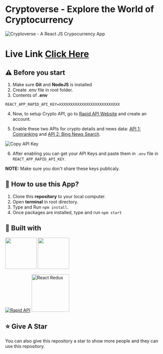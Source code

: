 # Cryptoverse - Explore the World of Cryptocurrency

![Cryptoverse - A React JS Crypocurrency App](https://user-images.githubusercontent.com/71302066/174958362-420d51e0-a043-48ff-a60f-c460b6827db1.png)

# Live Link [Click Here](https://cryptocurrencynewsapp.netlify.app/)

## ⚠️ Before you start

1. Make sure **Git** and **NodeJS** is installed
2. Create .env file in root folder.
3. Contents of **.env**

```
REACT_APP_RAPID_API_KEY=XXXXXXXXXXXXXXXXXXXXXXXXXXX
```
4. Now, to setup Crypto API, go to [Rapid API Website](https://rapidapi.com/) and create an account.

5. Enable these two APIs for crypto details and news data: [API 1: Coinranking](https://rapidapi.com/Coinranking/api/coinranking1/) and [API 2: Bing News Search](https://rapidapi.com/microsoft-azure-org-microsoft-cognitive-services/api/bing-news-search1/).

![Copy API Key](https://user-images.githubusercontent.com/71302066/174961967-0b84e20a-c914-40bc-b3e1-c23f31ff8389.png)

6. After enabling you can get your API Keys and paste them in `.env` file in `REACT_APP_RAPID_API_KEY`.

**NOTE:** Make sure you don't share these keys publicaly.

## 📌 How to use this App?

1. Clone this **repository** to your local computer.
2. Open **terminal** in root directory.
3. Type and Run `npm install`.
4. Once packages are installed, type and run `npm start`

## 📃 Built with

[<img src="https://media3.giphy.com/media/ln7z2eWriiQAllfVcn/200w.webp" width="100">](https://www.javascript.com/)
[<img src="https://i.giphy.com/media/eNAsjO55tPbgaor7ma/200w.webp" width="100">](https://reactjs.org/)

[<img src="https://user-images.githubusercontent.com/71302066/174567516-824b1967-5954-4ac7-9446-14a3b2ab825d.svg" alt="Rapid API">](https://rapidapi.com/)
[<img src="https://img.shields.io/badge/Redux-593D88?style=for-the-badge&logo=redux&logoColor=white" alt="React Redux" width="120">](https://react-redux.js.org/)

## ⭐ Give A Star

You can also give this repository a star to show more people and they can use this repository.
